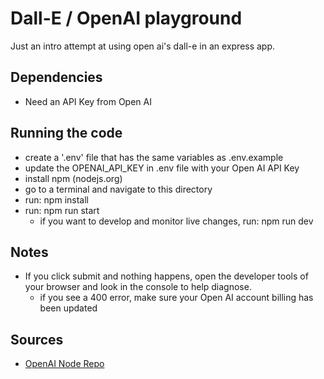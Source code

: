 # Dall-E / OpenAI playground

Just an intro attempt at using open ai's dall-e in an express app.  

## Dependencies
* Need an API Key from Open AI 

## Running the code
* create a '.env' file that has the same variables as .env.example
* update the OPENAI_API_KEY in .env file with your Open AI API Key
* install npm (nodejs.org)
* go to a terminal and navigate to this directory
* run: npm install
* run: npm run start 
    * if you want to develop and monitor live changes, run: npm run dev


## Notes
* If you click submit and nothing happens, open the developer tools of your browser and look in the console to help diagnose.
    * if you see a 400 error, make sure your Open AI account billing has been updated

## Sources
* [OpenAI Node Repo](https://github.com/openai/openai-node)
